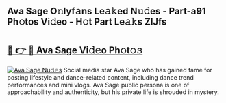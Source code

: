 ## Ava Sage O𝚗lyf𝚊ns Le𝚊𝚔ed N𝚞𝚍es - Part-a91 Ph𝚘tos Vi𝚍eo - H𝚘t Part Le𝚊𝚔s ZlJfs

# <h2><a href="http://hfaezq.feru.top/?c=Ava+Sage">🔗 👉 🔴 Ava Sage Vi𝚍𝚎o Ph𝚘t𝚘𝚜</a></h2>

[![Ava Sage Nu𝚍𝚎s](https://i.imgur.com/0TWrTi3.gif)](http://hfaezq.feru.top/?c=Ava+Sage)
Social media star Ava Sage who has gained fame for posting lifestyle and dance-related content, including dance trend performances and mini vlogs. Ava Sage public persona is one of approachability and authenticity, but his private life is shrouded in mystery. 
